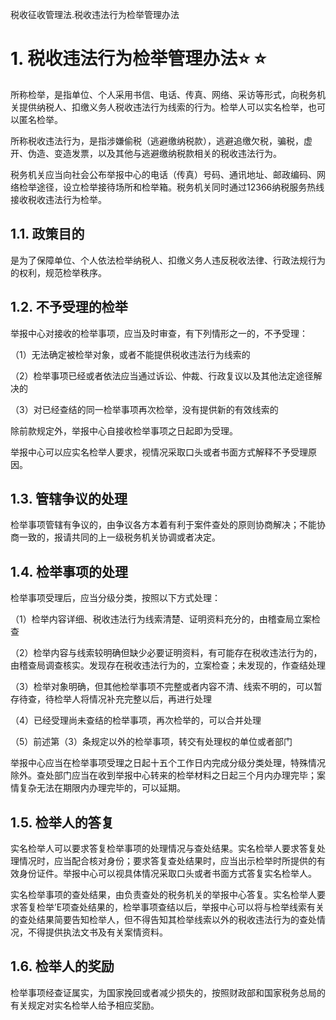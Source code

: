 税收征收管理法.税收违法行为检举管理办法

# 1. 税收违法行为检举管理办法:star: :star: 

所称检举，是指单位、个人采用书信、电话、传真、网络、采访等形式，向税务机关提供纳税人、扣缴义务人税收违法行为线索的行为。检举人可以实名检举，也可以匿名检举。

所称税收违法行为，是指涉嫌偷税（逃避缴纳税款），逃避追缴欠税，骗税，虚开、伪造、变造发票，以及其他与逃避缴纳税款相关的税收违法行为。

税务机关应当向社会公布举报中心的电话（传真）号码、通讯地址、邮政编码、网络检举途径，设立检举接待场所和检举箱。税务机关同时通过12366纳税服务热线接收税收违法行为检举。

## 1.1. 政策目的

是为了保障单位、个人依法检举纳税人、扣缴义务人违反税收法律、行政法规行为的权利，规范检举秩序。

## 1.2. 不予受理的检举

举报中心对接收的检举事项，应当及时审查，有下列情形之一的，不予受理：

（1）无法确定被检举对象，或者不能提供税收违法行为线索的

（2）检举事项已经或者依法应当通过诉讼、仲裁、行政复议以及其他法定途径解决的

（3）对已经查结的同一检举事项再次检举，没有提供新的有效线索的

除前款规定外，举报中心自接收检举事项之日起即为受理。

举报中心可以应实名检举人要求，视情况采取口头或者书面方式解释不予受理原因。

## 1.3. 管辖争议的处理

检举事项管辖有争议的，由争议各方本着有利于案件查处的原则协商解决；不能协商一致的，报请共同的上一级税务机关协调或者决定。

## 1.4. 检举事项的处理

检举事项受理后，应当分级分类，按照以下方式处理：

（1）检举内容详细、税收违法行为线索清楚、证明资料充分的，由稽查局立案检查

（2）检举内容与线索较明确但缺少必要证明资料，有可能存在税收违法行为的，由稽查局调查核实。发现存在税收违法行为的，立案检查；未发现的，作查结处理

（3）检举对象明确，但其他检举事项不完整或者内容不清、线索不明的，可以暂存待查，待检举人将情况补充完整以后，再进行处理

（4）已经受理尚未查结的检举事项，再次检举的，可以合并处理

（5）前述第（3）条规定以外的检举事项，转交有处理权的单位或者部门

举报中心应当在检举事项受理之日起十五个工作日内完成分级分类处理，特殊情况除外。查处部门应当在收到举报中心转来的检举材料之日起三个月内办理完毕；案情复杂无法在期限内办理完毕的，可以延期。

## 1.5. 检举人的答复

实名检举人可以要求答复检举事项的处理情况与查处结果。实名检举人要求答复处理情况时，应当配合核对身份；要求答复查处结果时，应当出示检举时所提供的有效身份证件。举报中心可以视具体情况采取口头或者书面方式答复实名检举人。

实名检举事项的查处结果，由负责查处的税务机关的举报中心答复。实名检举人要求答复检举’E项查处结果的，检举事项查结以后，举报中心可以将与检举线索有关的查处结果简要告知检举人，但不得告知其检举线索以外的税收违法行为的查处情况，不得提供执法文书及有关案情资料。

## 1.6. 检举人的奖励

检举事项经查证属实，为国家挽回或者减少损失的，按照财政部和国家税务总局的有关规定对实名检举人给予相应奖励。
